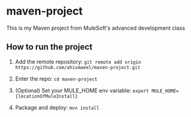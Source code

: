 # maven-project

This is my Maven project from MuleSoft's advanced development class

## How to run the project

1. Add the remote repository: `git remote add origin https://github.com/ahismaeel/maven-project.git`

1. Enter the repo: `cd maven-project`

1. (Optional) Set your MULE_HOME env variable: `export MULE_HOME={locationOfMuleInstall}`

1. Package and deploy: `mvn install`